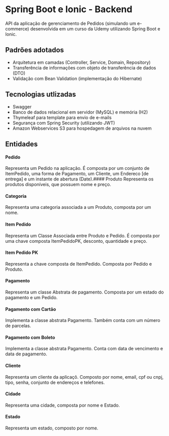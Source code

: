 # Spring Boot e Ionic - Backend

API da aplicação de gerenciamento de Pedidos (simulando um e-commerce) desenvolvida em um curso da Udemy utilizando Spring Boot e Ionic.

## Padrões adotados
* Arquitetura em camadas (Controller, Service, Domain, Repository)
* Transferência de informações com objeto de transferência de dados (DTO)
* Validação com Bean Validation (implementação do Hibernate)


## Tecnologias utlizadas

* Swagger
* Banco de dados relacional em servidor (MySQL) e memória (H2)
* Thymeleaf para template para envio de e-mails
* Segurança com Spring Security (utilizando JWT)
* Amazon Webservices S3 para hospedagem de arquivos na nuvem

## Entidades

#### Pedido
Representa um Pedido na aplicação. É composta por um conjunto de ItemPedido, uma forma de Pagamento, um Cliente, um Endereco [de entrega] e um instante de abertura (Date).#### Produto
Representa os produtos disponíveis, que possuem nome e preço.

#### Categoria
Representa uma categoria associada a um Produto, composta por um nome.

#### Item Pedido
Representa um Classe Associada entre Produto e Pedido. É composta por uma chave composta ItemPedidoPK, desconto, quantidade e preço.

#### Item Pedido PK
Representa a chave composta de ItemPedido. Composta por Pedido e Produto.

#### Pagamento
Representa um classe Abstrata de pagamento. Composta por um estado do pagamento e um Pedido.

#### Pagamento com Cartão
Implementa a classe abstrata Pagamento. Também conta com um número de parcelas.

#### Pagamento com Boleto
Implementa a classe abstrata Pagamento. Conta com data de vencimento e data de pagamento.

#### Cliente
Representa um cliente da aplicaçõ. Composto por nome, email, cpf ou cnpj, tipo, senha, conjunto de endereços e telefones.

#### Cidade
Representa uma cidade, composta por nome e Estado.

#### Estado
Representa um estado, composto por nome.
